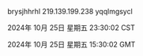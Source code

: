 brysjhhrhl 219.139.199.238 yqqlmgsycl

2024年 10月 25日 星期五 23:30:02 CST

2024年 10月 25日 星期五 15:30:02 GMT
